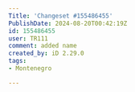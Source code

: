 ```yaml
---
Title: 'Changeset #155486455'
PublishDate: 2024-08-20T00:42:19Z
id: 155486455
user: TR111
comment: added name
created_by: iD 2.29.0
tags:
- Montenegro

---
```

